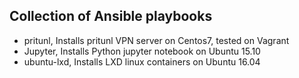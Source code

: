 ## Collection of Ansible playbooks ##

* pritunl, Installs pritunl VPN server on Centos7, tested on Vagrant
* Jupyter, Installs Python jupyter notebook on Ubuntu 15.10
* ubuntu-lxd, Installs LXD linux containers on Ubuntu 16.04 


